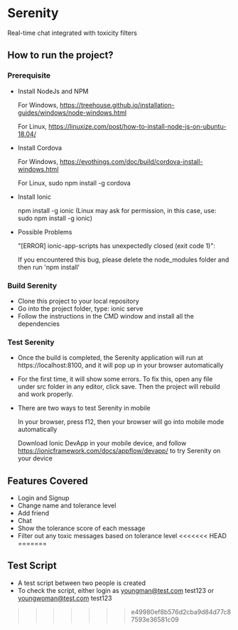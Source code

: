 # Serenity
Real-time chat integrated with toxicity filters

## How to run the project?

### Prerequisite
* Install NodeJs and NPM

   For Windows, https://treehouse.github.io/installation-guides/windows/node-windows.html

   For Linux, https://linuxize.com/post/how-to-install-node-js-on-ubuntu-18.04/

* Install Cordova

   For Windows, https://evothings.com/doc/build/cordova-install-windows.html
   
   For Linux, sudo npm install -g cordova

* Install Ionic

   npm install -g ionic (Linux may ask for permission, in this case, use: sudo npm install -g ionic)
   
* Possible Problems

   "[ERROR] ionic-app-scripts has unexpectedly closed (exit code 1)": 
   
   If you encountered this bug, please delete the node_modules folder and then run 'npm install'

### Build Serenity
* Clone this project to your local repository
* Go into the project folder, type: ionic serve
* Follow the instructions in the CMD window and install all the dependencies 

### Test Serenity
* Once the build is completed, the Serenity application will run at https://localhost:8100, and it will pop up in your browser automatically
* For the first time, it will show some errors. To fix this, open any file under src folder in any editor, click save. Then the project
will rebuild and work properly.
* There are two ways to test Serenity in mobile

   In your browser, press f12, then your browser will go into mobile mode automatically
   
   Download Ionic DevApp in your mobile device, and follow https://ionicframework.com/docs/appflow/devapp/ to try Serenity on your device

## Features Covered
* Login and Signup
* Change name and tolerance level
* Add friend
* Chat
* Show the tolerance score of each message
* Filter out any toxic messages based on tolerance level
<<<<<<< HEAD
=======

## Test Script
* A test script between two people is created
* To check the script, either login as youngman@test.com test123 or youngwoman@test.com test123
>>>>>>> e49980ef8b576d2cba9d84d77c87593e36581c09
